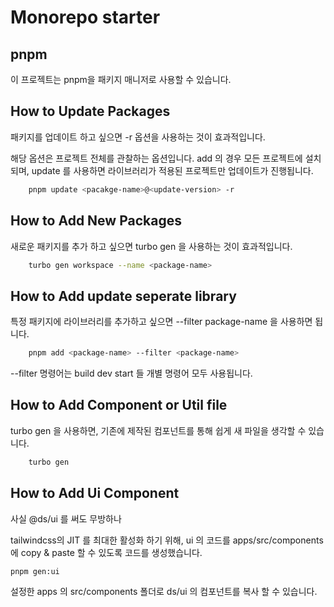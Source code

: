 # Monorepo starter

## pnpm

이 프로젝트는 pnpm을 패키지 매니저로 사용할 수 있습니다.

## How to Update Packages

패키지를 업데이트 하고 싶으면 -r 옵션을 사용하는 것이 효과적입니다.

해당 옵션은 프로젝트 전체를 관찰하는 옵션입니다. add 의 경우 모든 프로젝트에 설치되며, update 를 사용하면 라이브러리가 적용된 프로젝트만 업데이트가 진행됩니다.

```zsh
    pnpm update <pacakge-name>@<update-version> -r
```

## How to Add New Packages

새로운 패키지를 추가 하고 싶으면 turbo gen 을 사용하는 것이 효과적입니다.

```zsh
    turbo gen workspace --name <package-name>
```

## How to Add update seperate library

특정 패키지에 라이브러리를 추가하고 싶으면 --filter package-name 을 사용하면 됩니다.

```zsh
    pnpm add <package-name> --filter <package-name>
```

--filter 명령어는 build dev start 들 개별 명령어 모두 사용됩니다.

## How to Add Component or Util file

turbo gen 을 사용하면, 기존에 제작된 컴포넌트를 통해 쉽게 새 파일을 생각할 수 있습니다.

```zsh
    turbo gen
```

## How to Add Ui Component

사실 @ds/ui 를 써도 무방하나

tailwindcss의 JIT 를 최대한 활성화 하기 위해, ui 의 코드를 apps/src/components 에 copy & paste 할 수 있도록 코드를 생성했습니다.

```zsh
pnpm gen:ui
```

설정한 apps 의 src/components 폴더로 ds/ui 의 컴포넌트를 복사 할 수 있습니다.
